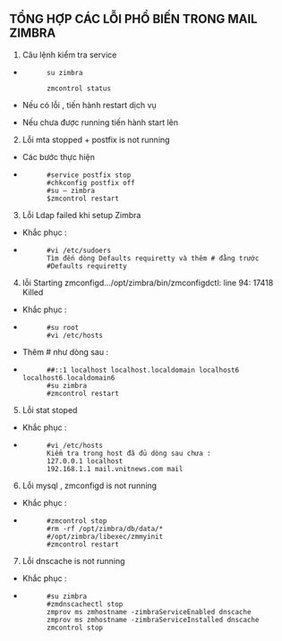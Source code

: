 ## TỔNG HỢP CÁC LỖI PHỔ BIẾN TRONG MAIL ZIMBRA
1. Câu lệnh kiểm tra service 
- ```
        su zimbra

        zmcontrol status

- Nếu có lỗi , tiến hành restart dịch vụ 

- Nếu chưa được running tiến hành start lên

2. Lỗi mta stopped + postfix is not running
- Các bước thực hiện 
- ```
        #service postfix stop
        #chkconfig postfix off
        #su – zimbra
        $zmcontrol restart

3. Lỗi  Ldap failed khi setup Zimbra
- Khắc phục : 
- ```
        #vi /etc/sudoers
        Tìm đến dòng Defaults requiretty và thêm # đằng trước
        #Defaults requiretty

4. lỗi Starting zmconfigd…/opt/zimbra/bin/zmconfigdctl: line 94: 17418 Killed
- Khắc phục :
- ```
        #su root
        #vi /etc/hosts
- Thêm # như dòng sau :
- ```
        ##::1 localhost localhost.localdomain localhost6 localhost6.localdomain6
        #su zimbra
        #zmcontrol restart
5. Lỗi stat stoped
- Khắc phục :
- ```
        #vi /etc/hosts
        Kiểm tra trong host đã đủ dòng sau chưa :
        127.0.0.1 localhost
        192.168.1.1 mail.vnitnews.com mail
6. Lỗi mysql , zmconfigd is not running 
- Khắc phục :
- ```
        #zmcontrol stop
        #rm -rf /opt/zimbra/db/data/*
        #/opt/zimbra/libexec/zmmyinit
        #zmcontrol restart
7. Lỗi dnscache is not running
- Khắc phục : 
- ```
        #su zimbra
        #zmdnscachectl stop
        zmprov ms zmhostname -zimbraServiceEnabled dnscache
        zmprov ms zmhostname -zimbraServiceInstalled dnscache
        zmcontrol stop